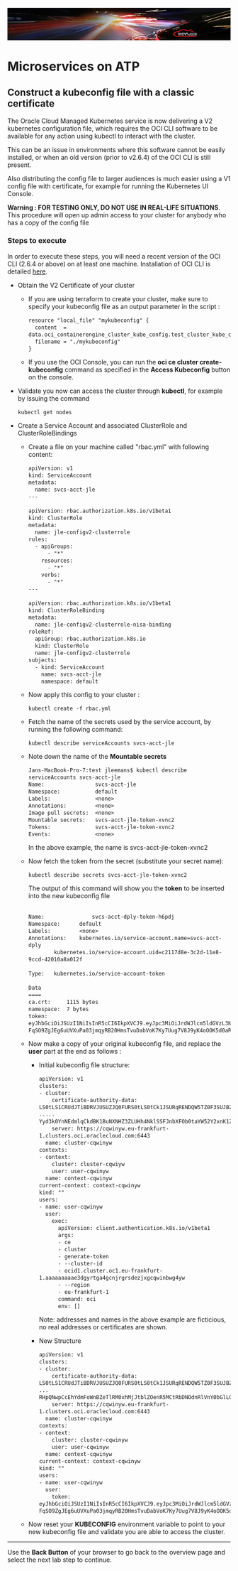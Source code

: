 ![](../../common/images/customer.logo2.png)

# Microservices on ATP

## Construct a kubeconfig file with a classic certificate

The Oracle Cloud Managed Kubernetes service is now delivering a V2 kubernetes configuration file, which requires the OCI CLI software to be available for any action using kubectl to interact with the cluster.

This can be an issue in environments where this software cannot be easily installed, or when an old version (prior to v2.6.4) of the OCI CLI is still present.

Also distributing the config file to larger audiences is much easier using a V1 config file with certificate, for example for running the Kubernetes UI Console.





**Warning :  FOR TESTING ONLY, DO NOT USE IN REAL-LIFE SITUATIONS**.  This procedure will open up admin access to your cluster for anybody who has a copy of the config file





### Steps to execute ###

In order to execute these steps, you will need a recent version of the OCI CLI (2.6.4 or above) on at least one machine.  Installation of OCI CLI is detailed [here](https://docs.cloud.oracle.com/iaas/Content/API/SDKDocs/cliinstall.htm).

- Obtain the V2 Certificate of your cluster

  - If you are using terraform to create your cluster, make sure to specify your kubeconfig file as an output parameter in the script : 

    ```
    resource "local_file" "mykubeconfig" {
      content  = data.oci_containerengine_cluster_kube_config.test_cluster_kube_config.content
      filename = "./mykubeconfig"
    }
    ```

  - If you use the OCI Console, you can run the **oci ce cluster create-kubeconfig** command as specified in the **Access Kubeconfig** button on the console.

  

- Validate you now can access the cluster through **kubectl**, for example by issuing the command

  ```
  kubectl get nodes
  ```

  

- Create a Service Account and associated ClusterRole and ClusterRoleBindings

  - Create a file on your machine called "rbac.yml" with following content:

    ```
    apiVersion: v1
    kind: ServiceAccount
    metadata:
      name: svcs-acct-jle
    ---
    
    apiVersion: rbac.authorization.k8s.io/v1beta1
    kind: ClusterRole
    metadata:
      name: jle-configv2-clusterrole
    rules:
      - apiGroups:
          - "*"
        resources:
          - "*"
        verbs:
          - "*"
    ---
    
    apiVersion: rbac.authorization.k8s.io/v1beta1
    kind: ClusterRoleBinding
    metadata:
      name: jle-configv2-clusterrole-nisa-binding
    roleRef:
      apiGroup: rbac.authorization.k8s.io
      kind: ClusterRole
      name: jle-configv2-clusterrole
    subjects:
      - kind: ServiceAccount
        name: svcs-acct-jle
        namespace: default
    ```

  - Now apply this config to your cluster :

    ```
    kubectl create -f rbac.yml
    ```

  - Fetch the name of the secrets used by the service account, by running the following command:

    ```
    kubectl describe serviceAccounts svcs-acct-jle
    ```

  - Note down the name of the **Mountable secrets**

    ```
    Jans-MacBook-Pro-7:test jleemans$ kubectl describe serviceAccounts svcs-acct-jle
    Name:                svcs-acct-jle
    Namespace:           default
    Labels:              <none>
    Annotations:         <none>
    Image pull secrets:  <none>
    Mountable secrets:   svcs-acct-jle-token-xvnc2
    Tokens:              svcs-acct-jle-token-xvnc2
    Events:              <none>
    
    ```

    In the above example, the name is svcs-acct-jle-token-xvnc2

  - Now fetch the token from the secret (substitute your secret name):

    ```
    kubectl describe secrets svcs-acct-jle-token-xvnc2
    ```

    The output of this command will show you the **token** to be inserted into the new kubeconfig file

    ```
    
    Name:               svcs-acct-dply-token-h6pdj
    Namespace:      default
    Labels:         <none>
    Annotations:    kubernetes.io/service-account.name=svcs-acct-dply
            kubernetes.io/service-account.uid=c2117d8e-3c2d-11e8-9ccd-42010a8a012f
    
    Type:   kubernetes.io/service-account-token
    
    Data
    ====
    ca.crt:     1115 bytes
    namespace:  7 bytes
    token:      eyJhbGciOiJSUzI1NiIsInR5cCI6IkpXVCJ9.eyJpc3MiOiJrdWJlcm5ldGVzL3NlcnZpY2VhY2NvdW50Iiwia3ViZXJuZXRlcy5pby9zZXJ2aWNlYWNjb3VudC9uYW1lc3BhY2UiOiJkZWZhdWx0Iiwia3ViZXJuZXRlcy5pby9zZXJ2aWNlYWNjb5SJwwov6PjaADT-FqSO9ZgJEg6uUVXuPa03jmqyRB20HmsTvuDabVoK7Ky7Uug7V8J9yK4oOOK5d0aRRdgHXzxZd2yO8C4ggqsr1KQsfdlU4xRWglaZGI4S31ohCApJ0MUHaVnP5WkbC4FiTZAQ5fO_LcCokapzCLQyIuD5Ksdnj5Ad2ymiLQQ71TUNccN7BMX5aM4RHmztpEHOVbElCWXwyhWr3NR1Z1ar9s5ec6iHBqfkp_s8TvxPBLyUdy9OjCWy3iLQ4Lt4qpxsjwE4NE7KioDPX2Snb6NWFK7lvldjYX4tdkpWdQHBNmqaD8CuVCRdEQ
    
    ```

  - Now make a copy of your original kubeconfig file, and replace the **user** part at the end as follows :

    - Initial kubeconfig file structure:

      ```
      apiVersion: v1
      clusters:
      - cluster:
          certificate-authority-data: LS0tLS1CRUdJTiBDRVJUSUZJQ0FURS0tLS0tCk1JSURqRENDQW5TZ0F3SUJBZ0lVWElCNDhGOURBR0kwYW9tWHVOQUkrOHY0dGNNd0RRWUpLb1pJaHZjTkFRRUwKQlFBd1hqRUxNQWtHQTFVRUJoTUNWVk14RGpBTUJnTlZCQWdUQlZSbGVHRnpNUTh3RFFZRFZRUUhFd1pCZFhOMAphVzR4RHpBTkJnTlZCQW9UQms5eVlXTnNaVEVNTUFvR0ExVUVDeE1EVDBSWU1ROHdEUVlEVlFRREV3WkxPRk1nClEwRXdIaGNOTVRrd09ESXdNVEl3TmpBd1doY05N .....   Yyd3k0YnNEdmlqCkdBK1BuNXNHZ3ZLUHh4NklSSFJnbXFOb0taYW52Y2xnK1ZLQm1kdTkzeGowUDhGWUpSU05zMnJ1SVUyeVZVYzEKYmtzM3ZTSk1tVjd4N3BHUS9DZ2hJQXV3SHNEdGJYcFpzeUYvakR5OEdVVVpUUGVBSWJYejFKbk9DSzAwRHpQNwpCcEhYdmFoWnBZeTlRM0xhMjJtblZOenR5MCtRbDNOdnRlVnY0bGlLQUV3RytBaWVrSGZtQ083VGxGUnAxNGRaCjNiZ2hqLzRKWjF4b25Nb2RCWFBGSG9nSUUwcFYyc09GcDNRTHh3TlpTNzh5dnkxd1QyL2R0VjVJSHZ0Q3VCZmgKLS0tLS1FTkQgQ0VSVElGSUNBVEUtLS0tLQo=
          server: https://cqwinyw.eu-frankfurt-1.clusters.oci.oraclecloud.com:6443
        name: cluster-cqwinyw
      contexts:
      - context:
          cluster: cluster-cqwiyw
          user: user-cqwinyw
        name: context-cqwinyw
      current-context: context-cqwinyw
      kind: ""
      users:
      - name: user-cqwinyw
        user:
          exec:
            apiVersion: client.authentication.k8s.io/v1beta1
            args:
            - ce
            - cluster
            - generate-token
            - --cluster-id
            - ocid1.cluster.oc1.eu-frankfurt-1.aaaaaaaaae3dgyrtga4gcnjrgrsdezjxgcqwinbwg4yw
            - --region
            - eu-frankfurt-1
            command: oci
            env: []
      ```

      Note: addresses and names in the above example are ficticious, no real addresses or certificates are shown.

    - New Structure

      ```
      apiVersion: v1
      clusters:
      - cluster:
          certificate-authority-data: LS0tLS1CRUdJTiBDRVJUSUZJQ0FURS0tLS0tCk1JSURqRENDQW5TZ0F3SUJBZ0lVWElCNDhGOURBR0kwYW9tWHVOQUkrOHY0dGNNd0RRWUpLb1pJaHZjTkFRRUwKQlFBd1hqRUxNQWtHQTFVRUJoTUNWVk14RGpBTUJnTlZCQWdUQlZSbGVHRnpNUTh3RFFZRFZRUUhFd1pCZFhOMAphVzR4RHpBTkJnTlZCQW9UQms5eVlXTnNaVEVNTUFvR0ExVUVDeE1EVDBSWU1ROHdEUVlEVlFRREV3WkxPRk1nClEwRXdIaGNOTVRrd09ESXdNVEl3Tm ... RHpQNwpCcEhYdmFoWnBZeTlRM0xhMjJtblZOenR5MCtRbDNOdnRlVnY0bGlLQUV3RytBaWVrSGZtQ083VGxGUnAxNGRaCjNiZ2hqLzRKWjF4b25Nb2RCWFBGSG9nSUUwcFYyc09GcDNRTHh3TlpTNzh5dnkxd1QyL2R0VjVJSHZ0Q3VCZmgKLS0tLS1FTkQgQ0VSVElGSUNBVEUtLS0tLQo=
          server: https://cqwinyw.eu-frankfurt-1.clusters.oci.oraclecloud.com:6443
        name: cluster-cqwinyw
      contexts:
      - context:
          cluster: cluster-cqwinyw
          user: user-cqwinyw
        name: context-cqwinyw
      current-context: context-cqwinyw
      kind: ""
      users:
      - name: user-cqwinyw
        user:
          token: eyJhbGciOiJSUzI1NiIsInR5cCI6IkpXVCJ9.eyJpc3MiOiJrdWJlcm5ldGVzL3NlcnZpY2VhY2NvdW50Iiwia3ViZXJuZXRlcy5pby9zZXJ2aWNlYWNjb3VudC9uYW1lc3BhY2UiOiJkZWZhdWx0Iiwia3ViZXJuZXRlcy5pby9zZXJ2aWNlYWNjb5SJwwov6PjaADT-FqSO9ZgJEg6uUVXuPa03jmqyRB20HmsTvuDabVoK7Ky7Uug7V8J9yK4oOOK5d0aRRdgHXzxZd2yO8C4ggqsr1KQsfdlU4xRWglaZGI4S31ohCApJ0MUHaVnP5WkbC4FiTZAQ5fO_LcCokapzCLQyIuD5Ksdnj5Ad2ymiLQQ71TUNccN7BMX5aM4RHmztpEHOVbElCWXwyhWr3NR1Z1ar9s5ec6iHBqfkp_s8TvxPBLyUdy9OjCWy3iLQ4Lt4qpxsjwE4NE7KioDPX2Snb6NWFK7lvldjYX4tdkpWdQHBNmqaD8CuVCRdEQ
      
      ```

  - Now reset your **KUBECONFIG** environment variable to point to your new kubeconfig file and validate you are able to access the cluster.

  

  



---

Use the **Back Button** of your browser to go back to the overview page and select the next lab step to continue.

